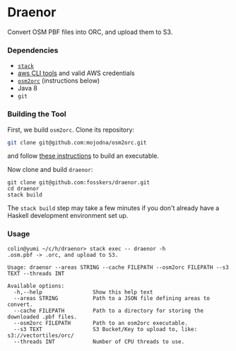 # Draenor

Convert OSM PBF files into ORC, and upload them to S3.

### Dependencies ###

- [`stack`](https://docs.haskellstack.org/en/stable/README/)
- [aws CLI tools](https://aws.amazon.com/cli/) and valid AWS credentials
- [`osm2orc`](https://github.com/mojodna/osm2orc) (instructions below)
- Java 8
- `git`

### Building the Tool ###

First, we build `osm2orc`. Clone its repository:

```bash
git clone git@github.com:mojodna/osm2orc.git
```

and follow [these instructions](https://github.com/mojodna/osm2orc#build) to build
an executable.

Now clone and build `draenor`:

```
git clone git@github.com:fosskers/draenor.git
cd draenor
stack build
```

The `stack build` step may take a few minutes if you don't already have a Haskell
development environment set up.

### Usage ###

```
colin@yumi ~/c/h/draenor> stack exec -- draenor -h
.osm.pbf -> .orc, and upload to S3.

Usage: draenor --areas STRING --cache FILEPATH --osm2orc FILEPATH --s3 TEXT --threads INT

Available options:
  -h,--help                Show this help text
  --areas STRING           Path to a JSON file defining areas to convert.
  --cache FILEPATH         Path to a directory for storing the downloaded .pbf files.
  --osm2orc FILEPATH       Path to an osm2orc executable.
  --s3 TEXT                S3 Bucket/Key to upload to, like: s3://vectortiles/orc/
  --threads INT            Number of CPU threads to use.
```

